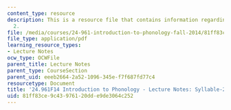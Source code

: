 ```yaml
---
content_type: resource
description: This is a resource file that contains information regarding syllable
  2.
file: /media/courses/24-961-introduction-to-phonology-fall-2014/81ff83ce9c43976120dde9de3064c252_MIT24_961F14_Lecture20.pdf
file_type: application/pdf
learning_resource_types:
- Lecture Notes
ocw_type: OCWFile
parent_title: Lecture Notes
parent_type: CourseSection
parent_uid: eeeb2664-2a52-1096-345e-f7f687fd77c4
resourcetype: Document
title: '24.961F14 Introduction to Phonology - Lecture Notes: Syllable-2'
uid: 81ff83ce-9c43-9761-20dd-e9de3064c252
---
```

